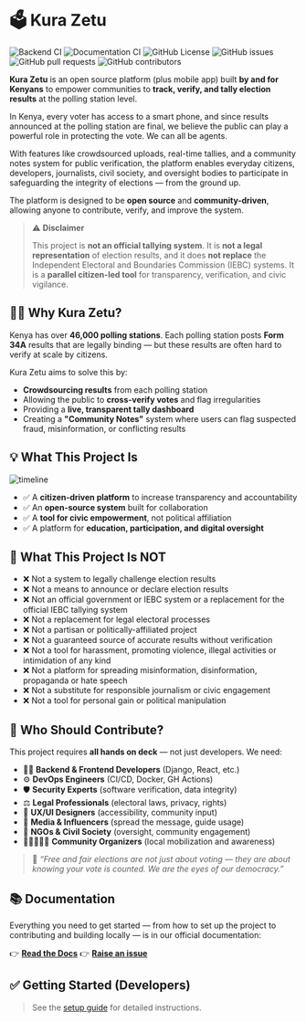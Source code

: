 
# 🗳️ Kura Zetu

![Backend CI](https://github.com/shamash92/KuraZetu/actions/workflows/django.yml/badge.svg)
![Documentation CI](https://github.com/shamash92/KuraZetu/actions/workflows/automatic-doc-checks.yml/badge.svg)
![GitHub License](https://img.shields.io/github/license/shamash92/Community-Tally?label=License&color=blue)
![GitHub issues](https://img.shields.io/github/issues/shamash92/Community-Tally)
![GitHub pull requests](https://img.shields.io/github/issues-pr/shamash92/Community-Tally)
![GitHub contributors](https://img.shields.io/github/contributors/shamash92/Community-Tally)

**Kura Zetu** is an open source platform (plus mobile app) built **by and for Kenyans** to empower communities to **track, verify, and tally election results** at the polling station level.

In Kenya, every voter has access to a smart phone, and since results announced at the polling station are final, we believe the public can play a powerful role in protecting the vote. We can all be agents.

With features like crowdsourced uploads, real-time tallies, and a community notes system for public verification, the platform enables everyday citizens, developers, journalists, civil society, and oversight bodies to participate in safeguarding the integrity of elections — from the ground up.

The platform is designed to be **open source** and **community-driven**, allowing anyone to contribute, verify, and improve the system.

> ⚠️ **Disclaimer**
>
> This project is **not an official tallying system**. It is **not a legal representation** of election results, and it does **not replace** the Independent Electoral and Boundaries Commission (IEBC) systems.
> It is a **parallel citizen-led tool** for transparency, verification, and civic vigilance.

## 🤷‍♂️ Why Kura Zetu?

Kenya has over **46,000 polling stations**. Each polling station posts **Form 34A** results that are legally binding — but these results are often hard to verify at scale by citizens.

Kura Zetu aims to solve this by:

- **Crowdsourcing results** from each polling station
- Allowing the public to **cross-verify votes** and flag irregularities
- Providing a **live, transparent tally dashboard**
- Creating a **"Community Notes"** system where users can flag suspected fraud, misinformation, or conflicting results

## 💡 What This Project Is

![timeline](https://github.com/user-attachments/assets/e2bf626c-1624-4d9d-991e-2eaee51259b4)

- ✅ A **citizen-driven platform** to increase transparency and accountability
- ✅ An **open-source system** built for collaboration
- ✅ A **tool for civic empowerment**, not political affiliation
- ✅ A platform for **education, participation, and digital oversight**

## 🚫 What This Project Is NOT

- ❌ Not a system to legally challenge election results
- ❌ Not a means to announce or declare election results
- ❌ Not an official government or IEBC system or a replacement for the official IEBC tallying system
- ❌ Not a replacement for legal electoral processes
- ❌ Not a partisan or politically-affiliated project
- ❌ Not a guaranteed source of accurate results without verification
- ❌ Not a tool for harassment, promoting violence, illegal activities or intimidation of any kind
- ❌ Not a platform for spreading misinformation, disinformation, propaganda or hate speech
- ❌ Not a substitute for responsible journalism or civic engagement
- ❌ Not a tool for personal gain or political manipulation

## 👥 Who Should Contribute?

This project requires **all hands on deck** — not just developers. We need:

- 🧑‍💻 **Backend & Frontend Developers** (Django, React, etc.)
- ⚙️ **DevOps Engineers** (CI/CD, Docker, GH Actions)
- 🛡️ **Security Experts** (software verification, data integrity)
- ⚖️ **Legal Professionals** (electoral laws, privacy, rights)
- 🧠 **UX/UI Designers** (accessibility, community input)
- 📣 **Media & Influencers** (spread the message, guide usage)
- 🧭 **NGOs & Civil Society** (oversight, community engagement)
- 🧑🏾‍🤝‍🧑🏽 **Community Organizers** (local mobilization and awareness)

> 💬 _“Free and fair elections are not just about voting — they are about knowing your vote is counted. We are the eyes of our democracy.”_

## 📚 Documentation

Everything you need to get started — from how to set up the project to contributing and building locally — is in our official documentation:

👉 **[Read the Docs](https://community-tally.readthedocs.io)**
👉 **[Raise an issue](<https://github.com/shamash92/KuraZetu/issues/new?title=docs%3A+TYPE+YOUR+QUESTION+HERE&body=*Please%20describe%20the%20question%20or%20issue%20you%27re%20facing%20with%20%22Community%20Tally%20documentation%22.*%0A%0A%0A%0A%0A---%0A*Reported+from%3A+https://community-tally.readthedocs.io/>)**

## ✅ Getting Started (Developers)

> See the [setup guide](https://community-tally.readthedocs.io/tutorials/setup)  for detailed instructions.
